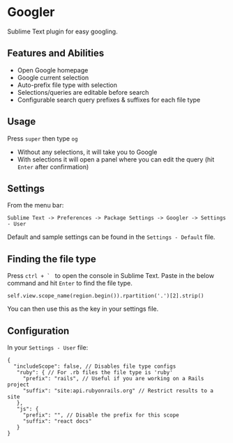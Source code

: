 # Googler

Sublime Text plugin for easy googling.

## Features and Abilities

* Open Google homepage
* Google current selection
* Auto-prefix file type with selection
* Selections/queries are editable before search
* Configurable search query prefixes & suffixes for each file type

## Usage

Press `super` then type `og`

* Without any selections, it will take you to Google
* With selections it will open a panel where you can edit the query (hit `Enter` after confirmation)

## Settings

From the menu bar:

`Sublime Text -> Preferences -> Package Settings -> Googler -> Settings - User`

Default and sample settings can be found in the `Settings - Default` file.

## Finding the file type

Press ``ctrl + ` `` to open the console in Sublime Text.
Paste in the below command and hit `Enter` to find the file type.

`self.view.scope_name(region.begin()).rpartition('.')[2].strip()`

You can then use this as the key in your settings file.

## Configuration

In your `Settings - User` file:

```
{
  "includeScope": false, // Disables file type configs
   "ruby": { // For .rb files the file type is 'ruby'
     "prefix": "rails", // Useful if you are working on a Rails project
     "suffix": "site:api.rubyonrails.org" // Restrict results to a site
   },
   "js": {
     "prefix": "", // Disable the prefix for this scope
     "suffix": "react docs"
   }
}
```



